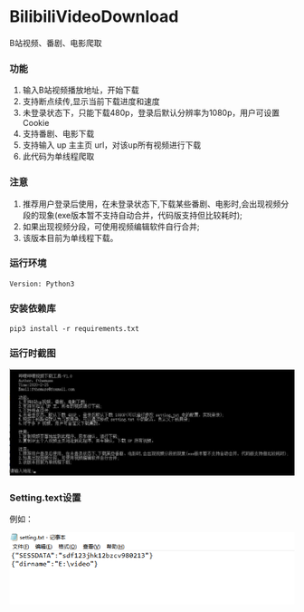 # BilibiliVideoDownload
B站视频、番剧、电影爬取

### 功能

1. 输入B站视频播放地址，开始下载
2. 支持断点续传,显示当前下载进度和速度
3. 未登录状态下，只能下载480p，登录后默认分辨率为1080p，用户可设置 Cookie
4. 支持番剧、电影下载
5. 支持输入 up 主主页 url，对该up所有视频进行下载
6. 此代码为单线程爬取



### 注意

1. 推荐用户登录后使用，在未登录状态下,下载某些番剧、电影时,会出现视频分段的现象(exe版本暂不支持自动合并，代码版支持但比较耗时);
2. 如果出现视频分段，可使用视频编辑软件自行合并;
3. 该版本目前为单线程下载。



### 运行环境

```
Version: Python3
```



### 安装依赖库

```
pip3 install -r requirements.txt
```



### 运行时截图

![](./img/01.jpg)



### Setting.text设置

例如：

![](./img/2.png)